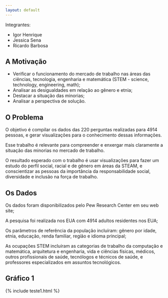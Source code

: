 ```yaml
---
layout: default
---
```


Integrantes:

- Igor Henrique
- Jessica Sena
- Ricardo Barbosa

## A Motivação

- Verificar o funcionamento do mercado de trabalho nas áreas das ciências, tecnologia, engenharia e matemática (STEM - science, technology, engineering, math);
- Analisar as desigualdades em relação ao gênero e etnia;
- Destacar a situação das minorias;
- Analisar a perspectiva de solução.

## O Problema

O objetivo é compilar os dados das 220 perguntas realizadas para 4914 pessoas, e gerar visualizações para o conhecimento dessas informações.

Esse trabalho é relevante para compreender e enxergar mais claramente a situação das minorias no mercado de trabalho.

O resultado esperado com o trabalho é usar visualizações para fazer um estudo do perfil social, racial e de gênero em áreas da STEAM, e conscientizar as pessoas da importância da responsabilidade social, diversidade e inclusão na força de trabalho.

## Os Dados

Os dados foram disponibilizados pelo Pew Research Center em seu web site;

A pesquisa foi realizada nos EUA com 4914 adultos residentes nos EUA;

Os parâmetros de referência da população incluíram: gênero por idade, etnia, educação, renda familiar, região e idioma principal;

As ocupações STEM incluíram as categorias de trabalho da computação e matemática, arquitetura e engenharia, vida e ciências físicas, médicos, outros profissionais de saúde, tecnólogos e técnicos de saúde, e professores especializados em assuntos tecnológicos.


## Gráfico 1


{% include teste1.html %}
